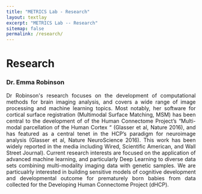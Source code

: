 ```yaml
---
title: "METRICS Lab - Research"
layout: textlay
excerpt: "METRICS Lab -- Research"
sitemap: false
permalink: /research/
---
```


# Research

### Dr. Emma Robinson
<div markdown style="text-align: justify">
Dr Robinson's research focuses on the development of computational methods for brain imaging analysis,  and covers a wide range of image processing and machine learning topics. Most notably, her software for cortical surface registration (Multimodal Surface Matching, MSM) has been central to the development of  of the Human Connectome Project’s “Multi-modal parcellation of the Human Cortex “ (Glasser et al, Nature 2016), and has featured as a central tenet in the HCP’s paradigm for neuroimage analysis (Glasser et al, Nature NeuroScience 2016). This work has been widely reported in the media including Wired, Scientific American, and Wall Street Journal). Current research interests are focused on the application of advanced machine learning, and particularly Deep Learning to diverse data sets combining multi-modality imaging data with genetic samples. We are particualrly interested in building sensitive models of cognitive development and developmental outcome for prematurely born babies from data collected for the Developing Human Connectome Project (dHCP).
 </div>
 <br>
 <br>
 <br>
